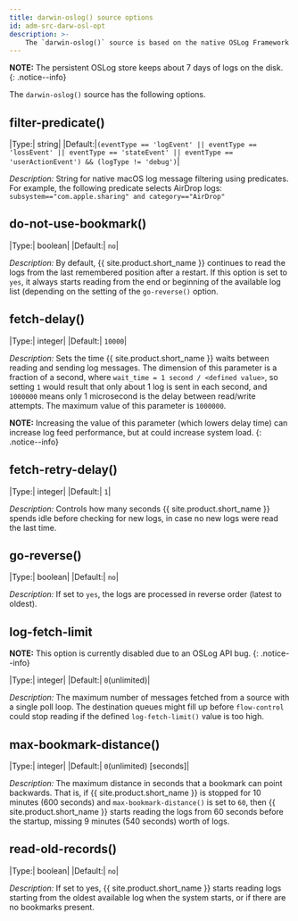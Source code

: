 ```yaml
---
title: darwin-oslog() source options
id: adm-src-darw-osl-opt
description: >-
    The `darwin-oslog()` source is based on the native OSLog Framework to read logs from the local store of the unified logging system on darwin OSes. The {{ site.product.short_name }} `system()` source automatically uses this new source on darwin platforms if the `darwinosl` plugin is available. This plugin is available only on macOS 10.15 Catalina and later versions. The 10.15 version is the first to support the OSLog API.
---
```


**NOTE:** The persistent OSLog store keeps about 7 days of logs on the disk.
{: .notice--info}

The `darwin-oslog()` source has the following options.

## filter-predicate()

|Type:|     string|
|Default:|`(eventType == 'logEvent' || eventType == 'lossEvent' || eventType == 'stateEvent' || eventType == 'userActionEvent') && (logType != 'debug')`|

*Description:* String for native macOS log message filtering using predicates. For example, the following predicate selects AirDrop logs: `subsystem=="com.apple.sharing" and category=="AirDrop"`

## do-not-use-bookmark()

|Type:|     boolean|
|Default:| `no`|

*Description:* By default, {{ site.product.short_name }} continues to read the logs from the last remembered position after a restart. If this option is set to `yes`, it always starts reading from the end or beginning of the available log list (depending on the setting of the `go-reverse()` option.

## fetch-delay()

|Type:|     integer|
|Default:| `10000`|

*Description:* Sets the time {{ site.product.short_name }} waits between reading and sending log messages. The dimension of this parameter is a fraction of a second, where `wait_time = 1 second / <defined value>`, so setting `1` would result that only about 1 log is sent in each second, and `1000000` means only 1 microsecond is the delay between read/write attempts. The maximum value of this parameter is `1000000`.

**NOTE:** Increasing the value of this parameter (which lowers delay time) can increase log feed performance, but at could increase system load.
{: .notice--info}


## fetch-retry-delay()

|Type:|     integer|
|Default:| `1`|

*Description:* Controls how many seconds {{ site.product.short_name }} spends idle before checking for new logs, in case no new logs were read the last time.

## go-reverse()

|Type:|     boolean|
|Default:| `no`|

*Description:* If set to `yes`, the logs are processed in reverse order (latest to oldest).

## log-fetch-limit

**NOTE:** This option is currently disabled due to an OSLog API bug.
{: .notice--info}

|Type:|     integer|
|Default:| `0`(unlimited)|

*Description:* The maximum number of messages fetched from a source with a single poll loop. The destination queues might fill up before `flow-control` could stop reading if the defined `log-fetch-limit()` value is too high.

## max-bookmark-distance()

|Type:|     integer|
|Default:| `0`(unlimited) [seconds]|

*Description:* The maximum distance in seconds that a bookmark can point backwards. That is, if {{ site.product.short_name }} is stopped for 10 minutes (600 seconds) and `max-bookmark-distance()` is set to `60`, then {{ site.product.short_name }} starts reading the logs from 60 seconds before the startup, missing 9 minutes (540 seconds) worth of logs.

## read-old-records()

|Type:|     boolean|
|Default:| `no`|

*Description:* If set to yes, {{ site.product.short_name }} starts reading logs starting from the oldest available log when the system starts, or if there are no bookmarks present.
